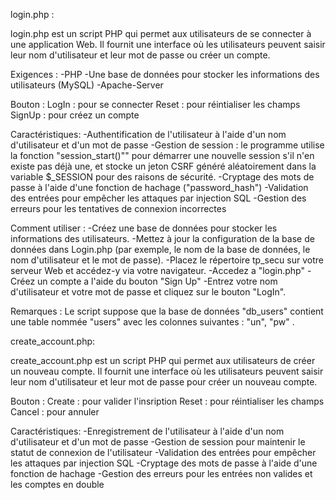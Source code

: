 

login.php :

login.php est un script PHP qui permet aux utilisateurs de se connecter à une application Web. Il fournit une interface où les utilisateurs peuvent saisir leur nom d'utilisateur et leur mot de passe ou créer un compte.

Exigences :
    -PHP 
    -Une base de données pour stocker les informations des utilisateurs (MySQL)
    -Apache-Server

Bouton :
    LogIn : pour se connecter 
    Reset : pour réintialiser  les champs
    SignUp : pour créez un compte

Caractéristiques:
    -Authentification de l'utilisateur à l'aide d'un nom d'utilisateur et d'un mot de passe
    -Gestion de session : le programme utilise la fonction "session_start()"" pour démarrer une nouvelle session s'il n'en existe pas déjà une, 
    et stocke un jeton CSRF généré aléatoirement dans la variable $_SESSION pour des raisons de sécurité.
    -Cryptage des mots de passe à l'aide d'une fonction de hachage ("password_hash")
    -Validation des entrées pour empêcher les attaques par injection SQL
    -Gestion des erreurs pour les tentatives de connexion incorrectes

Comment utiliser :
    -Créez une base de données pour stocker les informations des utilisateurs.
    -Mettez à jour la configuration de la base de données dans Login.php (par exemple, le nom de la base de données, le nom d'utilisateur et le mot de passe).
    -Placez le répertoire tp_secu sur votre serveur Web et accédez-y via votre navigateur.
    -Accedez a "login.php"
    -Créez un compte a l'aide du bouton "Sign Up" 
    -Entrez votre nom d'utilisateur et votre mot de passe et cliquez sur le bouton "LogIn".

Remarques : 
Le script suppose que la base de données "db_users" contient une table nommée "users" avec les colonnes suivantes : "un", "pw" .


create_account.php:

create_account.php est un script PHP qui permet aux utilisateurs de créer un nouveau compte. Il fournit une interface où les utilisateurs peuvent saisir leur nom d'utilisateur et leur mot de passe pour créer un nouveau compte.

Bouton :
    Create : pour valider l'insription
    Reset : pour réintialiser  les champs
    Cancel : pour annuler

Caractéristiques:
    -Enregistrement de l'utilisateur à l'aide d'un nom d'utilisateur et d'un mot de passe
    -Gestion de session pour maintenir le statut de connexion de l'utilisateur
    -Validation des entrées pour empêcher les attaques par injection SQL
    -Cryptage des mots de passe à l'aide d'une fonction de hachage 
    -Gestion des erreurs pour les entrées non valides et les comptes en double


